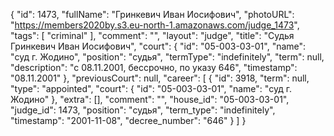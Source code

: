{
    "id": 1473,
    "fullName": "Гринкевич Иван Иосифович",
    "photoURL": "https://members2020by.s3.eu-north-1.amazonaws.com/judge_1473",
    "tags": [
        "criminal"
    ],
    "comment": "",
    "layout": "judge",
    "title": "Судья Гринкевич Иван Иосифович",
    "court": {
        "id": "05-003-03-01",
        "name": "суд г. Жодино",
        "position": "судья",
        "termType": "indefinitely",
        "term": null,
        "description": "c 08.11.2001, бессрочно, по указу 646",
        "timestamp": "08.11.2001"
    },
    "previousCourt": null,
    "career": [
        {
            "id": 3918,
            "term": null,
            "type": "appointed",
            "court": {
                "id": "05-003-03-01",
                "name": "суд г. Жодино"
            },
            "extra": [],
            "comment": "",
            "house_id": "05-003-03-01",
            "judge_id": 1473,
            "position": "судья",
            "term_type": "indefinitely",
            "timestamp": "2001-11-08",
            "decree_number": "646"
        }
    ]
}